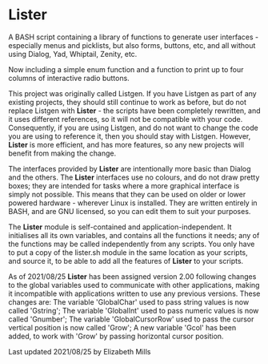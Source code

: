 # Lister

A BASH script containing a library of functions to generate user interfaces - especially menus and picklists, but also forms, buttons, etc, and all without using Dialog, Yad, Whiptail, Zenity, etc.

Now including a simple enum function and a function to print up to four columns of interactive radio buttons.

This project was originally called Listgen. If you have Listgen as part of any existing projects, they should still continue to work as before, but do not replace Listgen with **Lister** - the scripts have been completely rewritten, and it uses different references, so it will not be compatible with your code. Consequently, if you are using Listgen, and do not want to change the code you are using to reference it, then you should stay with Listgen. However, **Lister** is more efficient, and has more features, so any new projects will benefit from making the change.

The interfaces provided by **Lister** are intentionally more basic than Dialog and the others. The **Lister** interfaces use no colours, and do not draw pretty boxes; they are intended for tasks where a more graphical interface is simply not possible. This means that they can be used on older or lower powered hardware - wherever Linux is installed. They are written entirely in BASH, and are GNU licensed, so you can edit them to suit your purposes.

The **Lister** module is self-contained and application-independent. It initialises all its own variables, and contains all the functions it needs; any of the functions may be called independently from any scripts. You only have to put a copy of the lister.sh module in the same location as your scripts, and source it, to be able to add all the features of **Lister** to your scripts.

As of 2021/08/25 **Lister** has been assigned version 2.00 following changes to the global variables used to communicate with other applications, making it incompatible with applications written to use any previous versions. These changes are:
   The variable 'GlobalChar' used to pass string values is now called 'Gstring';
   The variable 'GlobalInt' used to pass numeric values is now called 'Gnumber';
   The variable 'GlobalCursorRow' used to pass the cursor vertical position is now called 'Grow';
   A new variable 'Gcol' has been added, to work with 'Grow' by passing horizontal cursor position.

Last updated 2021/08/25 by Elizabeth Mills
